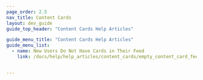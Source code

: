 ```yaml
---
page_order: 2.5
nav_title: Content Cards
layout: dev_guide
guide_top_header: "Content Cards Help Articles"

guide_menu_title: "Content Cards Help Articles"
guide_menu_list:
  - name: New Users Do Not Have Cards in Their Feed
    link: /docs/help/help_articles/content_cards/empty_content_card_feed/


---
```

